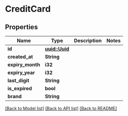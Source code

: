 # CreditCard

## Properties

Name | Type | Description | Notes
------------ | ------------- | ------------- | -------------
**id** | [**uuid::Uuid**](uuid::Uuid.md) |  | 
**created_at** | **String** |  | 
**expiry_month** | **i32** |  | 
**expiry_year** | **i32** |  | 
**last_digit** | **String** |  | 
**is_expired** | **bool** |  | 
**brand** | **String** |  | 

[[Back to Model list]](../README.md#documentation-for-models) [[Back to API list]](../README.md#documentation-for-api-endpoints) [[Back to README]](../README.md)


